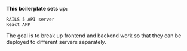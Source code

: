 **This boilerplate sets up:**
```apple js
RAILS 5 API server
React APP
```

The goal is to break up frontend and backend work so that they can be deployed to different servers separately. 